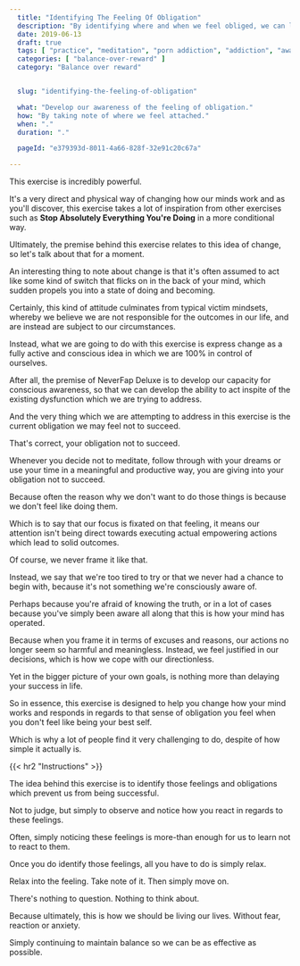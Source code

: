 ```yaml
---
  title: "Identifying The Feeling Of Obligation"
  description: "By identifying where and when we feel obliged, we can learn to develop better control over our mind."
  date: 2019-06-13
  draft: true
  tags: [ "practice", "meditation", "porn addiction", "addiction", "awareness", "awareness exercises", "perspective", "nofap", "neverfap", "neverfap deluxe" ]
  categories: [ "balance-over-reward" ]
  category: "Balance over reward"


  slug: "identifying-the-feeling-of-obligation"

  what: "Develop our awareness of the feeling of obligation."
  how: "By taking note of where we feel attached."
  when: "."
  duration: "."

  pageId: "e379393d-8011-4a66-828f-32e91c20c67a"

---
```


<!-- {{< hr2 "Context" >}} -->

This exercise is incredibly powerful.

It's a very direct and physical way of changing how our minds work and as you'll discover, this exercise takes a lot of inspiration from other exercises such as **Stop Absolutely Everything You're Doing** in a more conditional way.

Ultimately, the premise behind this exercise relates to this idea of change, so let's talk about that for a moment.

An interesting thing to note about change is that it's often assumed to act like some kind of switch that flicks on in the back of your mind, which sudden propels you into a state of doing and becoming.

Certainly, this kind of attitude culminates from typical victim mindsets, whereby we believe we are not responsible for the outcomes in our life, and are instead are subject to our circumstances.

Instead, what we are going to do with this exercise is express change as a fully active and conscious idea in which we are 100% in control of ourselves.

After all, the premise of NeverFap Deluxe is to develop our capacity for conscious awareness, so that we can develop the ability to act inspite of the existing dysfunction which we are trying to address.

And the very thing which we are attempting to address in this exercise is the current obligation we may feel not to succeed.

That's correct, your obligation not to succeed.

Whenever you decide not to meditate, follow through with your dreams or use your time in a meaningful and productive way, you are giving into your obligation not to succeed.

Because often the reason why we don't want to do those things is because we don't feel like doing them.

Which is to say that our focus is fixated on that feeling, it means our attention isn't being direct towards executing actual empowering actions which lead to solid outcomes.

Of course, we never frame it like that.

Instead, we say that we're too tired to try or that we never had a chance to begin with, because it's not something we're consciously aware of.

Perhaps because you're afraid of knowing the truth, or in a lot of cases because you've simply been aware all along that this is how your mind has operated.

Because when you frame it in terms of excuses and reasons, our actions no longer seem so harmful and meaningless. Instead, we feel justified in our decisions, which is how we cope with our directionless.

Yet in the bigger picture of your own goals, is nothing more than delaying your success in life.

So in essence, this exercise is designed to help you change how your mind works and responds in regards to that sense of obligation you feel when you don't feel like being your best self.

Which is why a lot of people find it very challenging to do, despite of how simple it actually is.


{{< hr2 "Instructions" >}}


The idea behind this exercise is to identify those feelings and obligations which prevent us from being successful.

Not to judge, but simply to observe and notice how you react in regards to these feelings.

Often, simply noticing these feelings is more-than enough for us to learn not to react to them.

Once you do identify those feelings, all you have to do is simply relax.

Relax into the feeling. Take note of it. Then simply move on.

There's nothing to question. Nothing to think about.

Because ultimately, this is how we should be living our lives. Without fear, reaction or anxiety.

Simply continuing to maintain balance so we can be as effective as possible.



<!--
{{< hr2 "Additional Resources" >}}  -->

<!-- maybe link to other  -->

